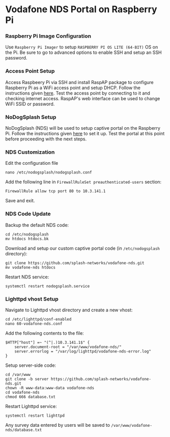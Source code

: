 # Vodafone NDS Portal on Raspberry Pi

### Raspberry Pi Image Configuration

Use `Raspberry Pi Imager` to setup `RASPBERRY PI OS LITE (64-BIT)` OS on the Pi. Be sure to go to advanced options to enable SSH and setup an SSH password.

### Access Point Setup

Access Raspbeery Pi via SSH and install RaspAP package to configure Raspberry Pi as a WiFi access point and setup DHCP. Follow the instructions given [here](https://docs.raspap.com/). Test the access point by connecting to it and checking internet access. RaspAP's web interface can be used to change WiFi SSID or password.

### NoDogSplash Setup

NoDogSplash (NDS) will be used to setup captive portal on the Raspberry Pi. Follow the instructions given [here](https://docs.raspap.com/captive/) to set it up. Test the portal at this point before proceeding with the next steps.

### NDS Customization

Edit the configuration file

```
nano /etc/nodogsplash/nodogsplash.conf
```

Add the following line in `FirewallRuleSet preauthenticated-users` section:

```
FirewallRule allow tcp port 80 to 10.3.141.1
```

Save and exit.

### NDS Code Update

Backup the default NDS code:

```
cd /etc/nodogsplash
mv htdocs htdocs.bk
```

Download and setup our custom captive portal code (in `/etc/nodogsplash` directory):

```
git clone https://github.com/splash-networks/vodafone-nds.git
mv vodafone-nds htdocs
```

Restart NDS service:

```
systemctl restart nodogsplash.service
```

### Lighttpd vhost Setup

Navigate to Lighttpd vhost directory and create a new vhost:

```
cd /etc/lighttpd/conf-enabled
nano 60-vodafone-nds.conf
```

Add the following contents to the file:

```
$HTTP["host"] =~ "(^|.)10.3.141.1$" {
    server.document-root = "/var/www/vodafone-nds/"
    server.errorlog = "/var/log/lighttpd/vodafone-nds-error.log"
}
```

Setup server-side code:

```
cd /var/www
git clone -b server https://github.com/splash-networks/vodafone-nds.git
chown -R www-data:www-data vodafone-nds
cd vodafone-nds
chmod 666 database.txt
```

Restart Lighttpd service:

```
systemctl restart lighttpd
```

Any survey data entered by users will be saved to `/var/www/vodafone-nds/database.txt`
